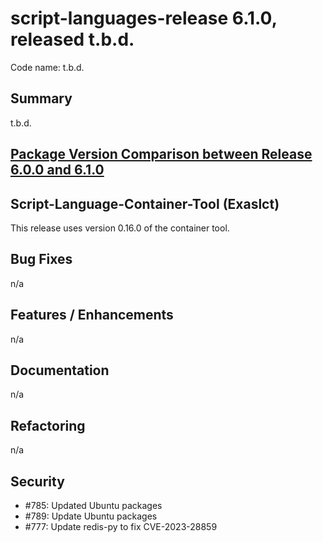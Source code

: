 # script-languages-release 6.1.0, released t.b.d.

Code name: t.b.d.

## Summary

t.b.d.

## [Package Version Comparison between Release 6.0.0 and 6.1.0](package_diffs/6.1.0/README.md)
  
## Script-Language-Container-Tool (Exaslct)

This release uses version 0.16.0 of the container tool.

## Bug Fixes

n/a

## Features / Enhancements

 n/a

## Documentation

 n/a

## Refactoring

n/a

## Security

 - #785: Updated Ubuntu packages
 - #789: Update Ubuntu packages
 - #777: Update redis-py to fix CVE-2023-28859
